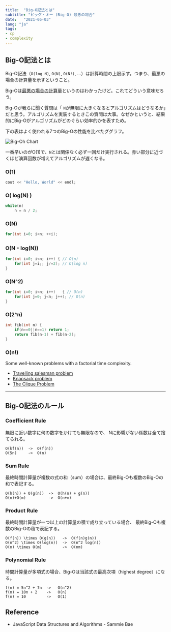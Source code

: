 ```yaml
---
title:  "Big-O記法とは"
subtitle: "ビッグ・オー (Big-O) 最悪の場合"
date:   "2021-05-03"
lang: "ja"
tags:
- cp
- complexity
---
```


## Big-O記法とは
Big-O記法（`O(log N)`, `O(N)`, `O(N!)`, ...）は計算時間の上限示す。つまり、最悪の場合の計算量を示すということ。



Big-Oは<u>最悪の場合の計算量</u>というのはわかったけど。これてどういう意味だろう。



Big-Oが我らに聞く質問は「 `N`が無限に大きくなるとアルゴリズムはどうなるか」だと思う。アルゴリズムを実装するときこの質問は大事。なぜかというと、結果的にBig-Oがアルゴリズムがどのぐらい効率的かを表すため。



下の表はよく使われる7つのBig-Oの性能を比べたググラフ。

![Big-Oh Chart](/images/in-post/dsa/complexity/big-oh.png)

一番早いのがO(1)で、`N`とは関係なく必ず一回だけ実行される。赤い部分に近づくほど演算回数が増えてアルゴリズムが遅くなる。

### O(1)
```cpp
cout << "Hello, World" << endl;
```

### O( log(N) )

```cpp
while(n)
    n = n / 2;
```

### O(N)

```cpp
for(int i=0; i<n; ++i);
```

### O(N・log(N))

```cpp
for(int i=0; i<n; i++) { // O(n)
    for(int j=i;; j/=2); // O(log n)
}
```

### O(N^2)

```cpp
for(int i=0; i<n; i++)   { // O(n)
    for(int j=0; j<n; j++); // O(n)
}
```

### O(2^n)

```cpp
int fib(int n) {
    if(n==0||n==1) return 1;
    return fib(n-1) + fib(n-2);
}
```

### O(n!)
Some well-known problems with a factorial time complexity.

- [Travelling salesman problem](https://en.wikipedia.org/wiki/Travelling_salesman_problem)
- [Knapsack problem](https://en.wikipedia.org/wiki/Knapsack_problem)
- [The Clique Problem](https://en.wikipedia.org/wiki/Clique_problem)

---

## Big-O記法のルール

### Coefficient Rule
無限に近い数字に何の数字をかけても無限なので、 Nに影響がない係数は全て捨てられる。
```text
O(kf(n))  ->  O(f(n)) 
O(5n)     ->  O(n)
```

### Sum Rule
最終時間計算量が複数の式の和（sum）の場合は、最終Big-Oも複数のBig-Oの和で表記する。
```text
O(h(n)) + O(g(n))  ->  O(h(n) + g(n))
O(n)+O(m)          ->  O(n+m)
```

### Product Rule
最終時間計算量が一つ以上の計算量の積で成り立っている場合、 最終Big-Oも複数のBig-Oの積で表記する。
```text
O(f(n)) \times O(g(n))   ->  O(f(n)g(n))
O(n^2) \times O(log(n))  ->  O(n^2 log(n))
O(n) \times O(m)         ->  O(nm)
```

### Polynomial Rule
時間計算量が多項式の場合、Big-Oは当該式の最高次項（highest degree）になる。
```text
f(n) = 5n^2 + 7n  ->   O(n^2)
f(n) = 10n + 2    ->   O(n)
f(n) = 10         ->   O(1)
```

## Reference
- JavaScript Data Structures and Algorithms - Sammie Bae